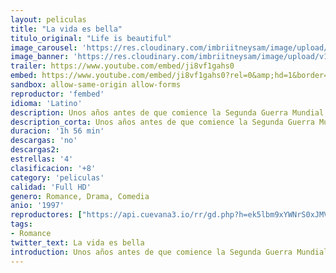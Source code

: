 ```yaml
---
layout: peliculas
title: "La vida es bella"
titulo_original: "Life is beautiful"
image_carousel: 'https://res.cloudinary.com/imbriitneysam/image/upload/v1542933306/bella-poster-min.jpg'
image_banner: 'https://res.cloudinary.com/imbriitneysam/image/upload/v1542933306/bella-banner-min.jpg'
trailer: https://www.youtube.com/embed/ji8vf1gahs0
embed: https://www.youtube.com/embed/ji8vf1gahs0?rel=0&amp;hd=1&border=0&wmode=opaque&enablejsapi=1&modestbranding=1&controls=1&showinfo=1
sandbox: allow-same-origin allow-forms
reproductor: 'fembed'
idioma: 'Latino'
description: Unos años antes de que comience la Segunda Guerra Mundial, un joven llamado Guido llega a un pequeño pueblo de la Toscana italiana con la intención de abrir una librería. Allí conocerá a Dora, la prometida del fascista Ferruccio, con la que conseguirá casarse y tener un hijo. Con la llegada de la guerra los tres serán internados en un campo de concentración, donde Guido hará lo imposible para hacer creer a su hijo que la terrible situación que están padeciendo es tan sólo un juego.
description_corta: Unos años antes de que comience la Segunda Guerra Mundial, un joven llamado Guido llega a un pequeño pueblo de la Toscana italiana con la intención de abrir una librería. Allí conocerá a Dora, la prometida del fascista..
duracion: '1h 56 min'
descargas: 'no'
descargas2:
estrellas: '4'
clasificacion: '+8'
category: 'peliculas'
calidad: 'Full HD'
genero: Romance, Drama, Comedia
anio: '1997'
reproductores: ["https://api.cuevana3.io/rr/gd.php?h=ek5lbm9xYWNrS0xJMVp5b21KREk0dFBLbjVkaHhkRGdrOG1jbnBpUnhhS1ZyR2xrbzdUQXdiMlVnWGQ1ekt5cTFKdWNaM3VtMmUybHluWmlsNjI2d3FpU3FadVkyYURhMDlLYW5walN5ZUxZMHFadnJNZlU"]
tags:
- Romance
twitter_text: La vida es bella
introduction: Unos años antes de que comience la Segunda Guerra Mundial, un joven llamado Guido llega a un pequeño pueblo de la Toscana italiana con la intención de abrir una librería. Allí conocerá a Dora, la prometida del fascista..
---
```



 







